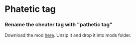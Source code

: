 # Phatetic tag

### Rename the cheater tag with "pathetic tag"

Download the mod <a href="https://github.com/8fn/phatetic/archive/refs/heads/master.zip" target="blank">here</a>. Unzip it and drop it into mods folder.
